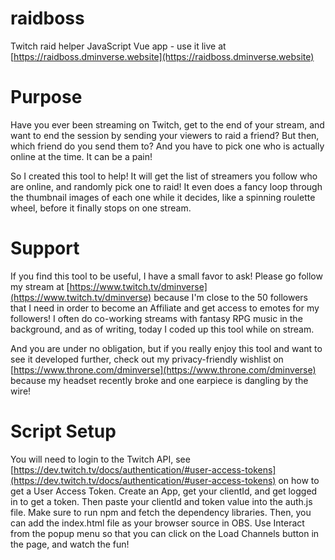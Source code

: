 # raidboss
Twitch raid helper JavaScript Vue app - use it live at [https://raidboss.dminverse.website](https://raidboss.dminverse.website)

# Purpose
Have you ever been streaming on Twitch, get to the end of your stream, and want to end the session by sending your viewers to raid a friend?
But then, which friend do you send them to? And you have to pick one who is actually online at the time. It can be a pain!

So I created this tool to help! It will get the list of streamers you follow who are online, and randomly pick one to raid! It even does a fancy loop through the thumbnail images of each one while it decides,
like a spinning roulette wheel, before it finally stops on one stream.

# Support
If you find this tool to be useful, I have a small favor to ask! Please go follow my stream at [https://www.twitch.tv/dminverse](https://www.twitch.tv/dminverse) because I'm close to the 50 followers that I need in order to become
an Affiliate and get access to emotes for my followers! I often do co-working streams with fantasy RPG music in the background, and as of writing, today I coded up this tool while on stream.

And you are under no obligation, but if you really enjoy this tool and want to see it developed further, check out my privacy-friendly wishlist on [https://www.throne.com/dminverse](https://www.throne.com/dminverse) because my headset recently broke and one earpiece is dangling by the wire!

# Script Setup
You will need to login to the Twitch API, see [https://dev.twitch.tv/docs/authentication/#user-access-tokens](https://dev.twitch.tv/docs/authentication/#user-access-tokens) on how to get a User Access Token. Create an App, get your clientId, and get logged in to get a token. Then paste your clientId and token value into the auth.js file. Make sure to run npm and fetch the dependency libraries. Then, you can add the index.html file as your browser source in OBS. Use Interact from the popup menu so that you can click on the Load Channels button in the page, and watch the fun!
